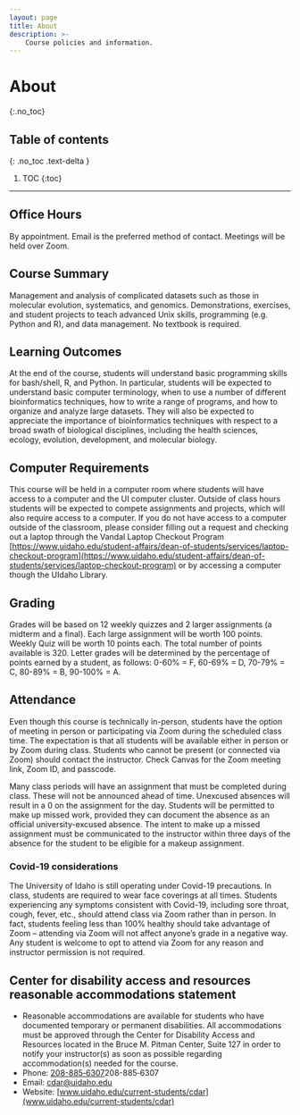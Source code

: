 ```yaml
---
layout: page
title: About
description: >-
    Course policies and information.
---
```


# About
{:.no_toc}

## Table of contents
{: .no_toc .text-delta }

1. TOC
{:toc}

---

## Office Hours
By appointment. Email is the preferred method of contact. Meetings will be held over Zoom.
 
## Course Summary
Management and analysis of complicated datasets such as those in molecular evolution, systematics, and genomics. Demonstrations, exercises, and student projects to teach advanced Unix skills, programming (e.g. Python and R), and data management. No textbook is required.
 
## Learning Outcomes
At the end of the course, students will understand basic programming skills for bash/shell, R, and Python. In particular, students will be expected to understand basic computer terminology, when to use a number of different bioinformatics techniques, how to write a range of programs, and how to organize and analyze large datasets. They will also be expected to appreciate the importance of bioinformatics techniques with respect to a broad swath of biological disciplines, including the health sciences, ecology, evolution, development, and molecular biology.
 
## Computer Requirements
This course will be held in a computer room where students will have access to a computer and the UI computer cluster. Outside of class hours students will be expected to compete assignments and projects, which will also require access to a computer. If you do not have access to a computer outside of the classroom, please consider filling out a request and checking out a laptop through the Vandal Laptop Checkout Program [https://www.uidaho.edu/student-affairs/dean-of-students/services/laptop-checkout-program](https://www.uidaho.edu/student-affairs/dean-of-students/services/laptop-checkout-program) or by accessing a computer though the UIdaho Library.
 
## Grading
Grades will be based on 12 weekly quizzes and 2 larger assignments (a midterm and a final). Each large assignment will be worth 100 points. Weekly Quiz will be worth 10 points each. The total number of points available is 320. Letter grades will be determined by the percentage of points earned by a student, as follows: 0-60% = F, 60-69% = D, 70-79% = C, 80-89% = B, 90-100% = A.
 
## Attendance
Even though this course is technically in-person, students have the option of meeting in person or participating via Zoom during the scheduled class time. The expectation is that all students will be available either in person or by Zoom during class. Students who cannot be present (or connected via Zoom) should contact the instructor. Check Canvas for the Zoom meeting link, Zoom ID, and passcode.
 
Many class periods will have an assignment that must be completed during class. These will not be announced ahead of time. Unexcused absences will result in a 0 on the assignment for the day. Students will be permitted to make up missed work, provided they can document the absence as an official university-excused absence. The intent to make up a missed assignment must be communicated to the instructor within three days of the absence for the student to be eligible for a makeup assignment.
 
### Covid-19 considerations
The University of Idaho is still operating under Covid-19 precautions. In class, students are required to wear face coverings at all times. Students experiencing any symptoms consistent with Covid-19, including sore throat, cough, fever, etc., should attend class via Zoom rather than in person. In fact, students feeling less than 100% healthy should take advantage of Zoom – attending via Zoom will not affect anyone’s grade in a negative way. Any student is welcome to opt to attend via Zoom for any reason and instructor permission is not required.
 
## Center for disability access and resources reasonable accommodations statement
- Reasonable accommodations are available for students who have documented temporary or permanent disabilities. All accommodations must be approved through the Center for Disability Access and Resources located in the Bruce M. Pitman Center, Suite 127 in order to notify your instructor(s) as soon as possible regarding accommodation(s) needed for the course.
- Phone: <a href="tel:208-885‐6307">208-885‐6307</a>208-885‐6307
- Email: <a href = "mailto: cdar@uidaho.edu">cdar@uidaho.edu</a>
- Website: [www.uidaho.edu/current-students/cdar](www.uidaho.edu/current-students/cdar)
